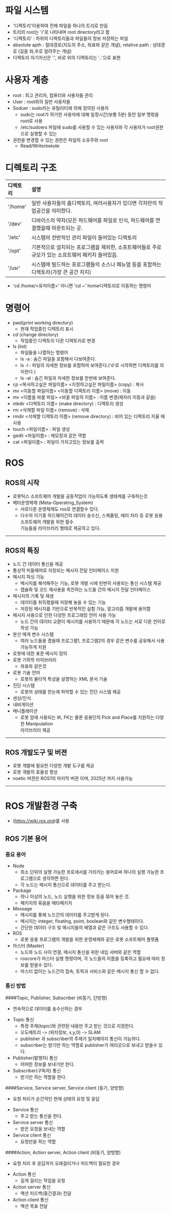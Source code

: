 # 파일 시스템
- '디렉토리'이용하여 전체 파일을 하나의 트리로 만듬
- 트리의 root는 '/'로 나타내며 root directory라고 함
- '디렉토리' : 하위의 디렉토리들과 파일들의 정보 저장하는 파일
- absolute apth : 절대경로(지도의 주소, 좌표와 같은 개념), relative path : 상대경로 (길을 좌,우로 알려주는 개념)
- 디렉토리 자기자신은 '.', 바로 위의 디렉토리는 '..'으로 표현

# 사용자 계층
- root : 최고 관리자, 컴퓨터와 사용자들 관리
- User : root외의 일반 사용자들
- Soduer : sudo라는 유틸리티에 의해 정의된 사용자
  * sudo는 root가 허가한 사용자에 대해 일정시간(보통 5분) 동안 일부 명령을 root로 사용
  * /etc/sudoers 파일에 sudo를 사용할 수 있는 사용자와 각 사용자가 root권한으로 실행할 수 있는 
- 권한을 변경할 수 있는 권한은 파일의 소유주와 root
  * Read/Write/exeute

# 디렉토리 구조
|디렉토리|설명|
|:---|:---|
| '/home' | 일반 사용자들의 홈디렉토리, 여러사용자가 있다면 각자만의 작업공간을 의미한다. |
| '/dev' | 디바이스의 약자(모든 하드웨어를 파일로 인식, 하드웨어를 연결했을때 마운트되는 곳. |
| '/etc' | 시스템의 전반적인 관리 파일이 들어있는 디렉토리 |
| '/opt' | 기본적으로 설치되는 프로그램을 제외한, 소프트웨어들로 주로 규모가 있는 소프트웨어 패키지 들어있음. |
| '/usr' | 시스템에 빌드하는 프로그램들의 소스나 메뉴얼 등을 포함하는 디렉토리(가장 큰 공간 차지) |
* 'cd /home/<유저이름>' 아니면 'cd ~'  home디렉토리로 이동하는 명령어

# 명령어
- pwd(print working directory)
  * 현재 작업중인 디렉토리 표시
- cd (change directory)
  * 작업중인 디렉토리 다른 디렉토리로 변경
- ls (list)
  * 파일들을 나열하는 명령어
  * ls -a : 숨긴 파일을 포함해서 다보여준다.
  * ls -l : 파일의 자세한 정보를 포함하여 보여준다.('d'로 시작하면 디렉토리를 의미한다.)
  * ls -al : 숨긴 파일과 자세한 정보를 한번에 보여준다.
- cp <복사하고싶은 파일이름> <지정하고싶은 파일이름> (copy) : 복사
- mv <이동할 파일이름> <이동할 디렉토리 이름> (move) : 이동
- mv <이름을 바꿀 파일> <바꿀 파일의 이름> : 이름 변경(제자리 이동과 같음)
- mkdir <디렉토리 이름> (make directory) : 디렉토리 생성
- rm <삭제할 파일 이름> (remove) : 삭제
- rmdir <삭제할 디렉토리 이름> (remove directory) : 비어 있는 디렉토리 지울 때 사용
- touch <파일이름> : 파일 생성
- gedit <파일이름> : 메모장과 같은 역할
- cat <파일이름> : 파일이 가지고있는 정보를 출력

# ROS
## ROS의 시작
- 로봇틱스 소프트웨어 개발을 공동작업이 가능하도록 생태계를 구축하는것
- 메타운영체제 (Meta-Operating_System)
  + 서로다른 운영체제도 ros로 연결할수 있다.
  + 다수의 이기종 하드웨어간의 데이터 송수신, 스케쥴링, 에러 처리 등 로봇 응용 소프트웨어 개발을 위한 필수   
  기능들을 라이브러리 형태로 제공하고 있다.
  
------------------------------------------------------------------

## ROS의 특징
- 노드 간 데이터 통신을 제공
- 통상적 미들웨어로 지칭되는 메시지 전달 인터페이스 지원
- 메시지 파싱 기능
  + 메시지를 해석해주는 기능, 로봇 개발 시에 빈번히 사용되는 통신 시스템 제공
  + 캡슐화 및 코드 재사용을 촉진하는 노드들 간의 메시지 전달 인터페이스
- 메시지의 기록 및 재생
  + 데이터를 취득했을때 저장해 놓을 수 있는 기능
  + 저장된 메시지를 기반으로 반복적인 실험 가능, 알고리즘 개발에 용이함
- 메시지 사용으로 인한 다양한 프로그래밍 언어 사용 가능
  + 노드 간의 데이터 교환이 메시지를 사용하기 때문에 각 노드는 서로 다른 언어로 작성 가능
- 분산 매개 변수 시스템
  + 여러 노드들을 켰을때 프로그램1, 프로그램2의 경우 같은 변수를 공유해서 사용가능하게 지원
- 로봇에 대한 표준 메시지 정의
- 로봇 기하학 라이브러리
  + 좌표와 같은것
- 로봇 기술 언어
  + 로봇의 물리적 특성을 설명하는 XML 문서 기술
- 진단 시스템
  + 로봇의 상태를 한눈에 파악할 수 있는 진단 시스템 제공
- 센싱/인식
- 내비게이션
- 매니플레이션
  + 로봇 암에 사용되는 IK, FK는 물론 응용단의 Pick and Place를 지원하는 다양한 Manipulation   
  라이브러리 제공

----------------------------------------------------------------

## ROS 개발도구 및 버젼
- 로봇 개발에 필요한 다양한 개발 도구를 제공
- 로봇 개발의 효율성 향상
- noetic 버젼은 ROS1의 마지막 버젼 이며, 2025년 까지 사용가능

----------------------------------------------------------------

# ROS 개발환경 구축
- (https://wiki.ros.org)를 사용

## ROS 기본 용어
### 중요 용어
- Node
  + 최소 단위의 실행 가능한 프로세서를 가리키는 용어로써 하나의 실행 가능한 프로그램으로 생각하면 된다.
  + 각 노드는 메시지 통신으로 데이터를 주고 받는다.
- Package
  + 하나 이상의 노드, 노드 실행을 위한 정보 등을 묶어 놓은 것.
  + 패키지의 묶음을 메타패키지
- Message
  + 메시지를 통해 노드간의 데이터를 주고받게 된다.
  + 메시지는 integer, floating, point, boolean와 같은 변수형태이다.
  + 간단한 데이터 구조 및 메시지들의 배열과 같은 구조도 사용할 수 있다.
- ROS
  + 로봇 응용 프로그램의 개발을 위한 운영체제와 같은 로봇 소프트웨어 플랫폼
- 마스터 (Master)
  + 노드와 노드 사이 연결, 메시지 통신을 위한 네임 서버와 같은 역할
  + roscore가 마스터 실행 명령이며, 각 노드들의 이름을 등록하고 필요에 따라 정보를 받을수 있다.
  + 마스터 없이는 노드간의 접속, 토픽과 서비스와 같은 메시지 통신 할 수 없다.

### 통신 방법
####Topic, Publisher, Subscriber (비동기, 단방향)
+ 연속적으로 데이터를 송수신하는 경우
- Topic 통신
  * 특정 주제(topic)와 관련된 내용만 주고 받는 것으로 지정한다.
  * 오도메트리 -> (위치정보, x,y,0) -> SLAM
  * publisher 과 subscriber의 주제가 일치해야지 통신이 가능하다.
  * subscriber는 받기만 하는 역할로 publisher가 여러곳으로 보내고 받을수 있다.
- Publisher(발행자) 통신
  * 어떠한 정보를 보내기만 한다.
- Subscriber(구독자) 통신
  * 받기만 하는 역할을 한다.

####Service, Service server, Service client (동기, 양방향)
+ 요청 처리가 순간적인 현재 상태의 요청 및 응답
- Service 통신
  * 주고 받는 통신을 한다.
- Service server 통신
  * 받은 요청을 보내는 역할
- Service client 통신
  * 요청만을 하는 역할

####Action, Action server, Action client (비동기, 양방향)
+ 요청 처리 후 응답까지 오래걸리거나 피드백이 필요한 경우
- Action 통신
  * 길게 걸리는 작업을 요청
- Action server 통신
  * 액션 피드백(중간결과) 전달
- Action client 통신
  * 액션 목표 전달


















